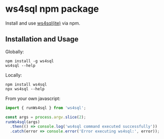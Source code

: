 # ws4sql npm package

Install and use [ws4sql(ite)](https://github.com/proofrock/ws4sqlite) via npm.

## Installation and Usage

Globally:

```
npm install -g ws4sql
ws4sql --help
```

Locally:

```
npm install ws4sql
npx ws4sql --help
```

From your own javascript:

```js
import { runWs4sql } from 'ws4sql';

const args = process.argv.slice(2);
runWs4sql(args)
  .then(() => console.log('ws4sql command executed successfully'))
  .catch(error => console.error('Error executing ws4sql:', error));
```
